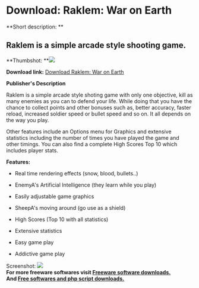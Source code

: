 # Download: Raklem: War on Earth

**Short description: **

## Raklem is a simple arcade style shooting game.

  
**Thumbshot: **![](http://www.freewarefiles.com/screenshot/raklem_md.gif)   
  
**Download link:** [Download Raklem: War on Earth](http://freesoftwares.boysofts.com/Raklem-War-On-Earth_program_6019.html)  
  

**Publisher's Description**  
  

Raklem is a simple arcade style shoting game with only one objective, kill as
many enemies as you can to defend your life. While doing that you have the
chance to collect points and other bonuses such as, better accuracy, faster
reload, increased soldier speed or bullet speed and so on. It all depends on
the way you play.

Other features include an Options menu for Graphics and extensive statistics
including the number of times you have played the game and other timings. You
can also find a complete High Scores Top 10 which includes player stats.

**Features:**

  * Real time rendering effects (snow, blood, bullets..)   

  * EnemyA's Artificial Intelligence (they learn while you play)   

  * Easily adjustable game graphics   

  * SheepA's moving around (go use as a shield)   

  * High Scores (Top 10 with all statistics)   

  * Extensive statistics   

  * Easy game play   

  * Addictive game play  

  
  
Screenshot: ![](http://www.freewarefiles.com/screenshot/raklem.gif)  
**For more freeware softwares visit [Freeware software downloads.](http://freesoftwares.boysofts.com/)**   
**And [Free softwares and php script downloads.](http://www.boysofts.com/)**

